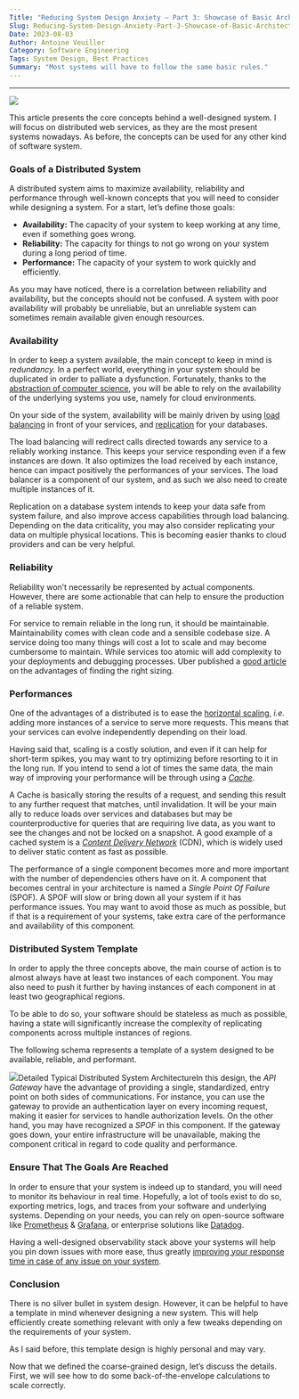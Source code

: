 ```yaml
---
Title: "Reducing System Design Anxiety — Part 3: Showcase of Basic Architectures"
Slug: Reducing-System-Design-Anxiety-Part-3-Showcase-of-Basic-Architectures
Date: 2023-08-03
Author: Antoine Veuiller
Category: Software Engineering
Tags: System Design, Best Practices
Summary: "Most systems will have to follow the same basic rules."
---
```


---

![](https://cdn-images-1.medium.com/max/800/1*9AKYPl6dT_5MtM032nZ6PQ.jpeg)

This article presents the core concepts behind a well-designed system. I will focus on distributed web services, as they are the most present systems nowadays. As before, the concepts can be used for any other kind of software system.

### Goals of a Distributed System

A distributed system aims to maximize availability, reliability and performance through well-known concepts that you will need to consider while designing a system. For a start, let’s define those goals:

* **Availability:** The capacity of your system to keep working at any time, even if something goes wrong.
* **Reliability:** The capacity for things to not go wrong on your system during a long period of time.
* **Performance:** The capacity of your system to work quickly and efficiently.

As you may have noticed, there is a correlation between reliability and availability, but the concepts should not be confused. A system with poor availability will probably be unreliable, but an unreliable system can sometimes remain available given enough resources.

### Availability

In order to keep a system available, the main concept to keep in mind is *redundancy.* In a perfect world, everything in your system should be duplicated in order to palliate a dysfunction. Fortunately, thanks to the [abstraction of computer science](https://medium.com/geekculture/towards-abstraction-of-computer-science-cc68e4c30654), you will be able to rely on the availability of the underlying systems you use, namely for cloud environments.

On your side of the system, availability will be mainly driven by using [load balancing](https://www.nginx.com/resources/glossary/load-balancing/) in front of your services, and [replication](https://searchdatamanagement.techtarget.com/definition/database-replication) for your databases.

The load balancing will redirect calls directed towards any service to a reliably working instance. This keeps your service responding even if a few instances are down. It also optimizes the load received by each instance, hence can impact positively the performances of your services. The load balancer is a component of our system, and as such we also need to create multiple instances of it.

Replication on a database system intends to keep your data safe from system failure, and also improve access capabilities through load balancing. Depending on the data criticality, you may also consider replicating your data on multiple physical locations. This is becoming easier thanks to cloud providers and can be very helpful.

### Reliability

Reliability won’t necessarily be represented by actual components. However, there are some actionable that can help to ensure the production of a reliable system.

For service to remain reliable in the long run, it should be maintainable. Maintainability comes with clean code and a sensible codebase size. A service doing too many things will cost a lot to scale and may become cumbersome to maintain. While services too atomic will add complexity to your deployments and debugging processes. Uber published a [good article](https://eng.uber.com/microservice-architecture/) on the advantages of finding the right sizing.

### Performances

One of the advantages of a distributed is to ease the [horizontal scaling](https://www.section.io/blog/scaling-horizontally-vs-vertically/), *i.e.* adding more instances of a service to serve more requests. This means that your services can evolve independently depending on their load.

Having said that, scaling is a costly solution, and even if it can help for short-term spikes, you may want to try optimizing before resorting to it in the long run. If you intend to send a lot of times the same data, the main way of improving your performance will be through using a [*Cache*](https://aws.amazon.com/caching).

A Cache is basically storing the results of a request, and sending this result to any further request that matches, until invalidation. It will be your main ally to reduce loads over services and databases but may be counterproductive for queries that are requiring live data, as you want to see the changes and not be locked on a snapshot. A good example of a cached system is a [*Content Delivery Network*](https://www.cloudflare.com/learning/cdn/what-is-a-cdn) (CDN), which is widely used to deliver static content as fast as possible.

The performance of a single component becomes more and more important with the number of dependencies others have on it. A component that becomes central in your architecture is named a *Single Point Of Failure* (SPOF). A SPOF will slow or bring down all your system if it has performance issues. You may want to avoid those as much as possible, but if that is a requirement of your systems, take extra care of the performance and availability of this component.

### Distributed System Template

In order to apply the three concepts above, the main course of action is to almost always have at least two instances of each component. You may also need to push it further by having instances of each component in at least two geographical regions.

To be able to do so, your software should be stateless as much as possible, having a state will significantly increase the complexity of replicating components across multiple instances of regions.

The following schema represents a template of a system designed to be available, reliable, and performant.

![](https://cdn-images-1.medium.com/max/800/1*QMfcuCYGKMiQqKUNIEAv-A.png)Detailed Typical Distributed System ArchitectureIn this design, the *API Gateway* have the advantage of providing a single, standardized, entry point on both sides of communications. For instance, you can use the gateway to provide an authentication layer on every incoming request, making it easier for services to handle authorization levels. On the other hand, you may have recognized a *SPOF* in this component. If the gateway goes down, your entire infrastructure will be unavailable, making the component critical in regard to code quality and performance.

### Ensure That The Goals Are Reached

In order to ensure that your system is indeed up to standard, you will need to monitor its behaviour in real time. Hopefully, a lot of tools exist to do so, exporting metrics, logs, and traces from your software and underlying systems. Depending on your needs, you can rely on open-source software like [Prometheus](https://prometheus.io/) & [Grafana](https://grafana.com/), or enterprise solutions like [Datadog](https://www.datadoghq.com/).

Having a well-designed observability stack above your systems will help you pin down issues with more ease, thus greatly [improving your response time in case of any issue on your system](https://aveuiller.medium.com/a-generic-approach-to-troubleshooting-dda764fbbb6).

### Conclusion

There is no silver bullet in system design. However, it can be helpful to have a template in mind whenever designing a new system. This will help efficiently create something relevant with only a few tweaks depending on the requirements of your system.

As I said before, this template design is highly personal and may vary.

Now that we defined the coarse-grained design, let’s discuss the details. First, we will see how to do some back-of-the-envelope calculations to scale correctly.
